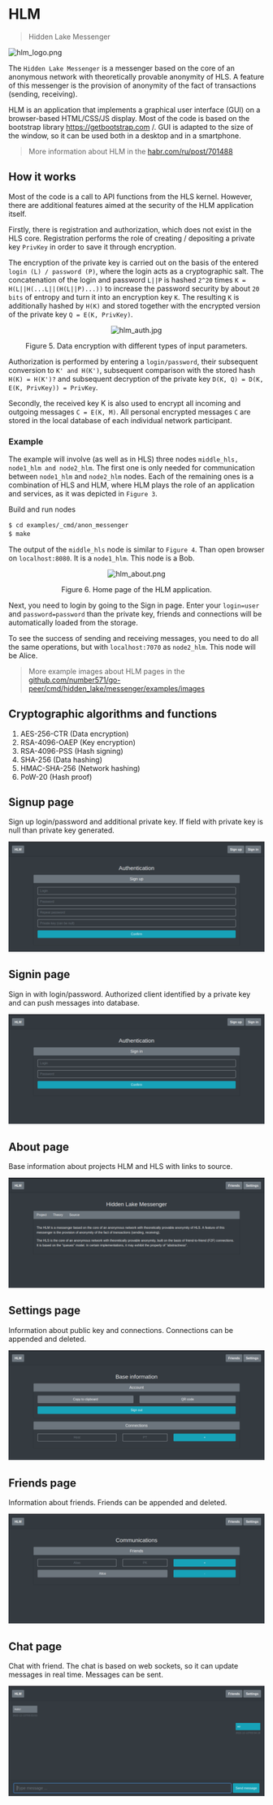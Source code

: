 # HLM

> Hidden Lake Messenger

<img src="../../examples/images/hlm_logo.png" alt="hlm_logo.png"/>

The `Hidden Lake Messenger` is a messenger based on the core of an anonymous network with theoretically provable anonymity of HLS. A feature of this messenger is the provision of anonymity of the fact of transactions (sending, receiving).

HLM is an application that implements a graphical user interface (GUI) on a browser-based HTML/CSS/JS display. Most of the code is based on the bootstrap library https://getbootstrap.com /. GUI is adapted to the size of the window, so it can be used both in a desktop and in a smartphone.

> More information about HLM in the [habr.com/ru/post/701488](https://habr.com/ru/post/701488/ "Habr HLM")

## How it works

Most of the code is a call to API functions from the HLS kernel. However, there are additional features aimed at the security of the HLM application itself.

Firstly, there is registration and authorization, which does not exist in the HLS core. Registration performs the role of creating / depositing a private key `PrivKey` in order to save it through encryption. 

The encryption of the private key is carried out on the basis of the entered `login (L) / password (P)`, where the login acts as a cryptographic salt. The concatenation of the login and password `L||P` is hashed `2^20` times `K = H(L||H(...L||(H(L||P)...))` to increase the password security by about `20 bits` of entropy and turn it into an encryption key `K`. The resulting `K` is additionally hashed by `H(K)` and stored together with the encrypted version of the private key `Q = E(K, PrivKey)`.

<p align="center"><img src="../../examples/images/hlm_auth.jpg" alt="hlm_auth.jpg"/></p>
<p align="center">Figure 5. Data encryption with different types of input parameters.</p>

Authorization is performed by entering a `login/password`, their subsequent conversion to `K' and H(K')`, subsequent comparison with the stored hash `H(K) = H(K')?` and subsequent decryption of the private key `D(K, Q) = D(K, E(K, PrivKey)) = PrivKey`.

Secondly, the received key K is also used to encrypt all incoming and outgoing messages `C = E(K, M)`. All personal encrypted messages `C` are stored in the local database of each individual network participant.

### Example

The example will involve (as well as in HLS) three nodes `middle_hls, node1_hlm and node2_hlm`. The first one is only needed for communication between `node1_hlm` and `node2_hlm` nodes. Each of the remaining ones is a combination of HLS and HLM, where HLM plays the role of an application and services, as it was depicted in `Figure 3`.

Build and run nodes
```bash
$ cd examples/_cmd/anon_messenger
$ make
```

The output of the `middle_hls` node is similar to `Figure 4`.
Than open browser on `localhost:8080`. It is a `node1_hlm`. This node is a Bob.

<p align="center"><img src="../../examples/images/hlm_about.png" alt="hlm_about.png"/></p>
<p align="center">Figure 6. Home page of the HLM application.</p>

Next, you need to login by going to the Sign in page. Enter your `login=user` and `password=password` than the private key, friends and connections will be automatically loaded from the storage.

To see the success of sending and receiving messages, you need to do all the same operations, but with `localhost:7070` as `node2_hlm`. This node will be Alice.

> More example images about HLM pages in the [github.com/number571/go-peer/cmd/hidden_lake/messenger/examples/images](https://github.com/number571/go-peer/tree/master/cmd/hlm/examples/images "Path to HLM images")

## Cryptographic algorithms and functions

1. AES-256-CTR (Data encryption)
2. RSA-4096-OAEP (Key encryption)
3. RSA-4096-PSS (Hash signing)
4. SHA-256 (Data hashing)
5. HMAC-SHA-256 (Network hashing)
6. PoW-20 (Hash proof)

## Signup page

Sign up login/password and additional private key. If field with private key is null than private key generated.

<img src="examples/images/v2/signup.png" alt="signup.png"/>

## Signin page

Sign in with login/password. Authorized client identified by a private key and can push messages into database.

<img src="examples/images/v2/signin.png" alt="signin.png"/>

## About page

Base information about projects HLM and HLS with links to source.

<img src="examples/images/v2/about.png" alt="about.png"/>

## Settings page

Information about public key and connections. Connections can be appended and deleted.

<img src="examples/images/v2/settings.png" alt="settings.png"/>

## Friends page

Information about friends. Friends can be appended and deleted.

<img src="examples/images/v2/friends.png" alt="friends.png"/>

## Chat page

Chat with friend. The chat is based on web sockets, so it can update messages in real time. Messages can be sent.

<img src="examples/images/v2/chat.png" alt="chat.png"/>
